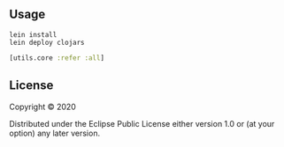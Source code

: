 ## Usage

```
lein install
lein deploy clojars
```
```clj
[utils.core :refer :all]
```
## License

Copyright © 2020

Distributed under the Eclipse Public License either version 1.0 or (at
your option) any later version.
